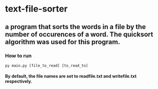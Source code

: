 # text-file-sorter
## a  program that sorts the words in a file by the number of occurences of a word. The quicksort algorithm was used for this program.
### How to run
```
py main.py [file_to_read] [to_read_to]
```
#### By default, the file names are set to readfile.txt and writefile.txt respectively.
